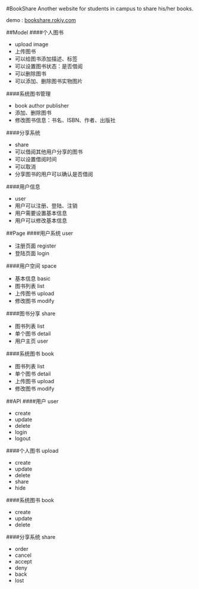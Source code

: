 #BookShare
Another website for students in campus to share his/her books.

demo : [bookshare.rokiy.com](http://bookshare.rokiy.com)

##Model 
####个人图书 
* upload image
* 上传图书
* 可以给图书添加描述、标签
* 可以设置图书状态：是否借阅
* 可以删除图书
* 可以添加、删除图书实物图片

####系统图书管理
* book author publisher
* 添加、删除图书
* 修改图书信息：书名、ISBN、作者、出版社

####分享系统
* share
* 可以借阅其他用户分享的图书
* 可以设置借阅时间
* 可以取消
* 分享图书的用户可以确认是否借阅

####用户信息
* user
* 用户可以注册、登陆、注销
* 用户需要设置基本信息
* 用户可以修改基本信息


##Page
####用户系统 user
* 注册页面 register
* 登陆页面 login

####用户空间 space
* 基本信息 basic
* 图书列表 list
* 上传图书 upload
* 修改图书 modify



####图书分享 share
* 图书列表 list
* 单个图书 detail
* 用户主页 user


####系统图书 book
* 图书列表 list
* 单个图书 detail
* 上传图书 upload
* 修改图书 modify


##API
####用户 user
* create
* update
* delete
* login
* logout

####个人图书 upload
* create
* update
* delete
* share
* hide


####系统图书 book
* create
* update
* delete

####分享系统 share
* order
* cancel
* accept
* deny
* back
* lost


